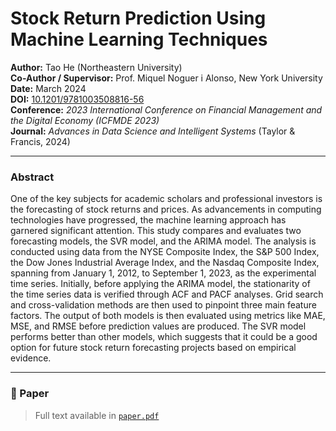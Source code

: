 # Stock Return Prediction Using Machine Learning Techniques

**Author:** Tao He (Northeastern University)  
**Co-Author / Supervisor:** Prof. Miquel Noguer i Alonso, New York University  
**Date:** March 2024  
**DOI:** [10.1201/9781003508816-56](https://doi.org/10.1201/9781003508816-56)  
**Conference:** *2023 International Conference on Financial Management and the Digital Economy (ICFMDE 2023)*  
**Journal:** *Advances in Data Science and Intelligent Systems* (Taylor & Francis, 2024)

---

### Abstract
One of the key subjects for academic scholars and professional investors is the forecasting of
stock returns and prices. As advancements in computing technologies have progressed, the machine
learning approach has garnered significant attention. This study compares and evaluates two forecasting
models, the SVR model, and the ARIMA model. The analysis is conducted using data from the NYSE
Composite Index, the S&P 500 Index, the Dow Jones Industrial Average Index, and the Nasdaq Composite
Index, spanning from January 1, 2012, to September 1, 2023, as the experimental time series. Initially,
before applying the ARIMA model, the stationarity of the time series data is verified through ACF and
PACF analyses. Grid search and cross-validation methods are then used to pinpoint three main feature
factors. The output of both models is then evaluated using metrics like MAE, MSE, and RMSE before
prediction values are produced. The SVR model performs better than other models, which suggests that it
could be a good option for future stock return forecasting projects based on empirical evidence.

---

### 📄 Paper
> Full text available in [`paper.pdf`](./paper.pdf)

